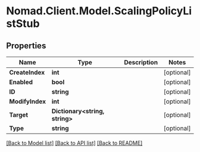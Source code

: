 # Nomad.Client.Model.ScalingPolicyListStub

## Properties

Name | Type | Description | Notes
------------ | ------------- | ------------- | -------------
**CreateIndex** | **int** |  | [optional] 
**Enabled** | **bool** |  | [optional] 
**ID** | **string** |  | [optional] 
**ModifyIndex** | **int** |  | [optional] 
**Target** | **Dictionary&lt;string, string&gt;** |  | [optional] 
**Type** | **string** |  | [optional] 

[[Back to Model list]](../README.md#documentation-for-models) [[Back to API list]](../README.md#documentation-for-api-endpoints) [[Back to README]](../README.md)

